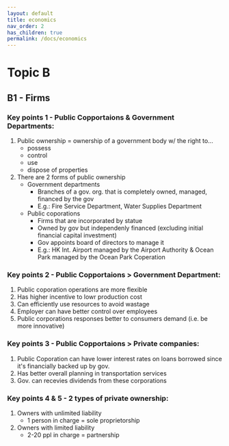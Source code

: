 ```yaml
---
layout: default
title: economics
nav_order: 2
has_children: true
permalink: /docs/economics
---
```

# Topic B
## B1 - Firms

### Key points 1 - Public Copportaions & Government Departments:
1. Public ownership = ownership of a government body w/ the right to...
    - possess
    - control
    - use
    - dispose of properties
2. There are 2 forms of public ownership
    - Government departments
        - Branches of a gov. org. that is completely owned, managed, financed by the gov
        - E.g.: Fire Service Department, Water Supplies Department
    - Public coporations
        - Firms that are incorporated by statue
        - Owned by gov but independenly financed (excluding initial financial capital investment)
        - Gov appoints board of directors to manage it
        - E.g.: HK Int. Airport managed by the Airport Authority & Ocean Park managed by the Ocean Park Coperation

### Key points 2 - Public Copportaions > Government Department:

1. Public coporation operations are more flexible
2. Has higher incentive to lowr production cost
3. Can efficiently use resources to avoid wastage
4. Employer can have better control over employees
5. Public corporations responses better to consumers demand (i.e. be more innovative)

### Key points 3 - Public Copportaions > Private companies:
1. Public Coporation can have lower interest rates on loans borrowed since it's financially backed up by gov.
2. Has better overall planning in transportation services
3. Gov. can recevies dividends from these corporations

### Key points 4 & 5 - 2 types of private ownership:
1. Owners with unlimited liability
    - 1 person in charge = sole proprietorship
2. Owners with limited liability 
    - 2-20 ppl in charge = partnership

